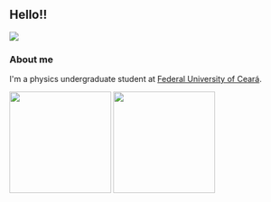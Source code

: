 ## Hello!!
![](https://komarev.com/ghpvc/?username=gabrieleight&color=grey)

### About me
I'm a physics undergraduate student at [Federal University of Ceará](http://ufc.br/).


<div>
  <img height="180em" src="https://github-readme-stats.vercel.app/api?username=gabrieleight&show_icons=true&theme=dark&include_all_commits=true&count_private=true"/>
  <img height="180em" src="https://github-readme-stats.vercel.app/api/top-langs/?username=gabrieleight&layout=default&bg_color=000000&text_color=F8F8FF&title_color=000080">
<div>

